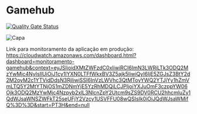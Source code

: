 # Gamehub

[![Quality Gate Status](https://sonarcloud.io/api/project_badges/measure?project=Sans-arch_gamehub-backend&metric=alert_status)](https://sonarcloud.io/summary/new_code?id=Sans-arch_gamehub-backend)

![Capa](https://github.com/Sans-arch/gamehub-backend/assets/69471715/46841f17-aac6-491d-a6de-38af3e85c0b7)

Link para monitoramento da aplicação em produção:  
https://cloudwatch.amazonaws.com/dashboard.html?dashboard=monitoramento-gamehub&context=eyJSIjoidXMtZWFzdC0xIiwiRCI6ImN3LWRiLTk3ODQ2MzYwMjc4NyIsIlUiOiJ1cy1lYXN0LTFfWkxBV3Z5ajk5IiwiQyI6IjE5ZGJsZ3BtY2d2M2oyM2c1YTVidDdsN3RjIiwiSSI6InVzLWVhc3QtMToyYWQ2YTJjYy1hZmVmLTQ5Y2MtYTNjOS1mZDNmYjE5YzRhMDQiLCJPIjoiYXJuOmF3czppYW06Ojk3ODQ2MzYwMjc4Nzpyb2xlL3NlcnZpY2Utcm9sZS9DV0RCU2hhcmluZy1QdWJsaWNSZWFkT25seUFjY2Vzcy1USVFFU08wQSIsIk0iOiJQdWJsaWMifQ%3D%3D&start=PT3H&end=null
